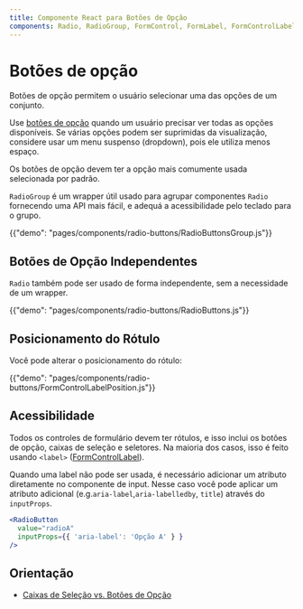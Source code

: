 ```yaml
---
title: Componente React para Botões de Opção
components: Radio, RadioGroup, FormControl, FormLabel, FormControlLabel
---
```


# Botões de opção

<p class="description">Botões de opção permitem o usuário selecionar uma das opções de um conjunto.</p>

Use [botões de opção](https://material.io/design/components/selection-controls.html#radio-buttons) quando um usuário precisar ver todas as opções disponíveis. Se várias opções podem ser suprimidas da visualização, considere usar um menu suspenso (dropdown), pois ele utiliza menos espaço.

Os botões de opção devem ter a opção mais comumente usada selecionada por padrão.

`RadioGroup` é um wrapper útil usado para agrupar componentes `Radio` fornecendo uma API mais fácil, e adequá a acessibilidade pelo teclado para o grupo.

{{"demo": "pages/components/radio-buttons/RadioButtonsGroup.js"}}

## Botões de Opção Independentes

`Radio` também pode ser usado de forma independente, sem a necessidade de um wrapper.

{{"demo": "pages/components/radio-buttons/RadioButtons.js"}}

## Posicionamento do Rótulo

Você pode alterar o posicionamento do rótulo:

{{"demo": "pages/components/radio-buttons/FormControlLabelPosition.js"}}

## Acessibilidade

Todos os controles de formulário devem ter rótulos, e isso inclui os botões de opção, caixas de seleção e seletores. Na maioria dos casos, isso é feito usando `<label>` ([FormControlLabel](/api/form-control-label/)).

Quando uma label não pode ser usada, é necessário adicionar um atributo diretamente no componente de input. Nesse caso você pode aplicar um atributo adicional (e.g.`aria-label`,`aria-labelledby`, `title`) através do `inputProps`.

```jsx
<RadioButton
  value="radioA"
  inputProps={{ 'aria-label': 'Opção A' } }
/>
```

## Orientação

- [Caixas de Seleção vs. Botões de Opção](https://www.nngroup.com/articles/checkboxes-vs-radio-buttons/)